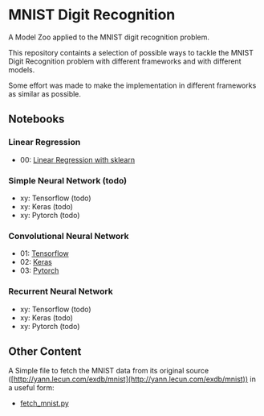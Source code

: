 # MNIST Digit Recognition

A Model Zoo applied to the MNIST digit recognition problem.

This repository containts a selection of possible ways to tackle the MNIST Digit Recognition problem with
different frameworks and with different models.

Some effort was made to make the implementation in different frameworks as similar as possible.

## Notebooks
### Linear Regression
* 00: [Linear Regression with sklearn](00_sklearn_linear_model.ipynb)

### Simple Neural Network (todo)
* xy: Tensorflow (todo)
* xy: Keras (todo)
* xy: Pytorch (todo)

### Convolutional Neural Network
* 01: [Tensorflow](01_tensorflow_cnn.ipynb)
* 02: [Keras](02_keras_cnn.ipynb)
* 03: [Pytorch](03_pytorch_cnn.ipynb)

### Recurrent Neural Network
* xy: Tensorflow (todo)
* xy: Keras (todo)
* xy: Pytorch (todo)

## Other Content
A Simple file to fetch the MNIST data from its original source ([http://yann.lecun.com/exdb/mnist](http://yann.lecun.com/exdb/mnist)) in a useful form:
* [fetch_mnist.py](fetch_mnist.py)
